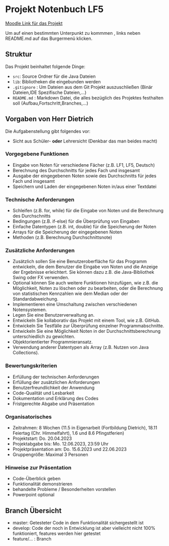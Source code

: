 # Projekt Notenbuch LF5

[Moodle Link für das Projekt](https://moodle.bildung.koblenz.de/mod/assign/view.php?id=187185)

Um auf einen bestimmten Unterpunkt zu kommmen , links neben README.md auf das Burgermenü klicken.

## Struktur 
Das Projekt beinhaltet folgende Dinge:

- `src`: Source Ordner für die Java Dateien
- `lib`: Bibliotheken die eingebunden werden
- `.gitignore` : Um Dateien aus dem Git Projekt auszuschließen (Binär Dateien,IDE Spezifische Dateien,...)
- `README.md` : Markdown Datei, die alles bezüglich des Projektes festhalten soll (Aufbau,Fortschritt,Branches,...)

## Vorgaben von Herr Dietrich

Die Aufgabenstellung gibt folgendes vor:

- Sicht aus Schüler- __oder__ Lehrersicht (Denkbar das man beides macht)

### Vorgegebene Funktionen

- Eingabe von Noten für verschiedene Fächer (z.B. LF1, LF5, Deutsch)
- Berechnung des Durchschnitts für jedes Fach und insgesamt
- Ausgabe der eingegebenen Noten sowie des Durchschnitts für jedes Fach und insgesamt
- Speichern und Laden der eingegebenen Noten in/aus einer Textdatei

### Technische Anforderungen

- Schleifen (z.B. for, while) für die Eingabe von Noten und die Berechnung des Durchschnitts
- Bedingungen (z.B. if-else) für die Überprüfung von Eingaben
- Einfache Datentypen (z.B. int, double) für die Speicherung der Noten
- Arrays für die Speicherung der eingegebenen Noten
- Methoden (z.B. Berechnung Durchschnittsnote)

### Zusätzliche Anforderungen

- Zusätzlich sollen Sie eine Benutzeroberfläche für das Programm entwickeln, die dem Benutzer die Eingabe von Noten und die Anzeige der Ergebnisse erleichtert. Sie können dazu z.B. die Java-Bibliothek Swing oder FX verwenden.
- Optional können Sie auch weitere Funktionen hinzufügen, wie z.B. die Möglichkeit, Noten zu löschen oder zu bearbeiten, oder die Berechnung von statistischen Kennzahlen wie dem Median oder der Standardabweichung.
- Implementieren eine Umschaltung zwischen verschiedenen Notensystemen.
- Legen Sie eine Benutzerverwaltung an.
- Entwickeln Sie kollaborativ das Projekt mit einem Tool, wie z.B. GitHub.
- Entwickeln Sie Testfälle zur Überprüfung einzelner Programmabschnitte.
- Entwickeln Sie eine Möglichkeit Noten in der Durchschnittsberechnung unterschiedlich zu gewichten.
- Objektorientierter Programmieransatz.
- Verwendung anderer Datentypen als Array (z.B. Nutzen von Java Collections).

### Bewertungskriterien

- Erfüllung der technischen Anforderungen
- Erfüllung der zusätzlichen Anforderungen
- Benutzerfreundlichkeit der Anwendung
- Code-Qualität und Lesbarkeit
- Dokumentation und Erklärung des Codes
- Fristgerechte Abgabe und Präsentation

### Organisatorisches

- Zeitrahmen: 8 Wochen (11.5 in Eigenarbeit (Fortbildung Dietrich), 18.11 Feiertag (Chr. Himmelfahrt), 1.6 und 8.6 Pfingstferien)
- Projektstart: Do. 20.04.2023
- Projektabgabe bis: Mo. 12.06.2023, 23:59 Uhr
- Projektpräsentation am: Do. 15.6.2023 und 22.06.2023
- Gruppengröße: Maximal 3 Personen

### Hinweise zur Präsentation

- Code-Überblick geben
- Funktionalität demonstrieren
- behandelte Probleme / Besonderheiten vorstellen
- Powerpoint optional

## Branch Übersicht

- master: Getesteter Code in dem Funktionalität sichergestellt ist
- develop: Code der noch in Entwicklung ist aber vielleicht nicht 100% funktioniert, features werden hier getestet
- feature/... : Branch
